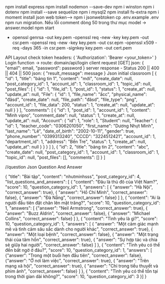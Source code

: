 <!-- npm init --> 
<!-- install framework express --> npm install express
<!-- set up --> npm install nodemon --save-dev
<!-- install log--> npm i winston
<!-- install variable config --> npm i dotenv
<!-- install package Sequelize ORM  --> npm install --save sequelize
<!-- driver mysql2--> npm i mysql2
<!-- install driver mssql --> 
<!-- install fs-->npm install fs-extra
<!-- get datetime -->npm i moment
<!-->install json web token--> npm i jsonwebtoken

<!-- create file .env --> cp .env.example .env
<!-- Configure Env file according to mysql>
<!-- create database name is "class_room">
<!-- create tables into database--> npm run migration. Nếu lỗi comment dòng 50 trong thư mục model -> answer.model
<!-- start Server-->
<!-- use --> npm start

<!--  https-->  
- openssl genrsa -out key.pem
-openssl req -new -key key.pem -out csr.pem
-openssl req -new -key key.pem -out csr.epm
-openssl x509 -req -days 365 -in csr.pem -signkey key.pem -out cert.pem
<!--https-->
API Layout
check token 
    headers: {
    'Authorization': 'Bearer <your_token>'
  }
Login function
    -> route: domain/api/login
    client request [GET] json: {
        "email": email,
        "password": password
    }
    server response 
        - Status 200 || 400 || 404 || 500 json: {
                "result_message": message
            }
Json initial classroom
[
    {
        "id": 1,
        "title": "bảng tin 1",
        "content": "mới",
        "create_date": null,
        "post_category_id": 1,
        "account_id": 1,
        "classroom_id": 1,
        "topic_id": null,
        "post_files": [
            {
                "id": 1,
                "file_id": 1,
                "post_id": 1,
                "status": 1,
                "create_at": null,
                "update_at": null,
                "File": {
                    "id": 1,
                    "file_name": "ấcc",
                    "physical_name": "đâsd",
                    "create_date": null,
                    "file_path": "đâsd",
                    "file_type": "png",
                    "account_id": 1,
                    "file_data": 200,
                    "status": 1,
                    "create_at": null,
                    "update_at": null
                }
            }
        ],
        "comments": [
            {
                "id": 1,
                "post_id": 1,
                "account_id": 1,
                "content": "Minh vipro",
                "comment_date": null,
                "status": 1,
                "create_at": null,
                "update_at": null,
                "Account": {
                    "id": 1,
                    "role": 1,
                    "Student": null,
                    "Teacher": {
                        "id": 1,
                        "teacher_code": "0306201050",
                        "first_name": "Dương Nhựt Minh",
                        "last_name": "Lê",
                        "date_of_birth": "2002-10-11",
                        "gender": true,
                        "phone_number": "0399313240",
                        "CCCD": "3224512421",
                        "account_id": 1,
                        "department_id": 1,
                        "address": "Bến Tre",
                        "status": 1,
                        "create_at": null,
                        "update_at": null
                    }
                }
            }
        ]
    },
    {
        "id": 2,
        "title": "bảng tin 2",
        "content": "abc",
        "create_date": null,
        "post_category_id": 1,
        "account_id": 1,
        "classroom_id": 1,
        "topic_id": null,
        "post_files": [],
        "comments": []
    }
]

//question
  Json Question And Answer

{
    "title": "Bài tập",
    "content": "nhutminhsss",
    "post_category_id": 4,
    "list_questions_and_answers": [
  {
    "content": "Đâu là thủ đô của Việt Nam?",
    "score": 10,
    "question_category_id": 1,
    "answers": [
      { "answer": "Hà Nội", "correct_answer": true},
      { "answer": "Hồ Chí Minh", "correct_answer": false},
      { "answer": "Đà Nẵng", "correct_answer": false}
    ]
  },
  {
    "content": "Ai là người đầu tiên đặt chân lên mặt trăng?",
    "score": 10,
    "question_category_id": 1,
    "answers": [
      {"answer": "Neil Armstrong", "correct_answer": true},
      { "answer": "Buzz Aldrin", "correct_answer": false},
      { "answer": "Michael Collins", "correct_answer": false}
    ]
  },
  {
    "content": "Tình yêu là gì?",
    "score": 10,
    "question_category_id": 1,
    "answers": [
      { "answer": "Một cảm giác mạnh mẽ và tình cảm sâu sắc dành cho người khác", "correct_answer": true},
      { "answer": "Một loại bệnh", "correct_answer": false},
      { "answer": "Một trạng thái của tâm hồn", "correct_answer": true},
      { "answer": "Sự hợp tác và chia sẻ giữa hai người", "correct_answer": false}
    ]
  },
  {
    "content": "Tình yêu có thể đến bất ngờ ở đâu?",
    "score": 10,
    "question_category_id": 1,
    "answers": [
      {"answer": "Trong một buổi hẹn đầu tiên", "correct_answer": false},
      {"answer": "Ở nơi làm việc", "correct_answer": true},
      { "answer": "Trên mạng xã hội", "correct_answer": true},
      { "answer": "Chỉ trong tiểu thuyết và phim ảnh", "correct_answer": false}
    ]
  },
  {
    "content": "Tình yêu có thể tồn tại trong thời gian dài không?",
    "score": 10,
    "question_category_id": 3
  }]
}